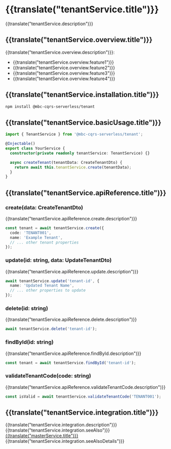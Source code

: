 # {{translate("tenantService.title")}}

{{translate("tenantService.description")}}

## {{translate("tenantService.overview.title")}}

{{translate("tenantService.overview.description")}}:
- {{translate("tenantService.overview.feature1")}}
- {{translate("tenantService.overview.feature2")}}
- {{translate("tenantService.overview.feature3")}}
- {{translate("tenantService.overview.feature4")}}

## {{translate("tenantService.installation.title")}}

```bash
npm install @mbc-cqrs-serverless/tenant
```

## {{translate("tenantService.basicUsage.title")}}

```typescript
import { TenantService } from '@mbc-cqrs-serverless/tenant';

@Injectable()
export class YourService {
  constructor(private readonly tenantService: TenantService) {}

  async createTenant(tenantData: CreateTenantDto) {
    return await this.tenantService.create(tenantData);
  }
}
```

## {{translate("tenantService.apiReference.title")}}

### create(data: CreateTenantDto)

{{translate("tenantService.apiReference.create.description")}}

```typescript
const tenant = await tenantService.create({
  code: 'TENANT001',
  name: 'Example Tenant',
  // ... other tenant properties
});
```

### update(id: string, data: UpdateTenantDto)

{{translate("tenantService.apiReference.update.description")}}

```typescript
await tenantService.update('tenant-id', {
  name: 'Updated Tenant Name',
  // ... other properties to update
});
```

### delete(id: string)

{{translate("tenantService.apiReference.delete.description")}}

```typescript
await tenantService.delete('tenant-id');
```

### findById(id: string)

{{translate("tenantService.apiReference.findById.description")}}

```typescript
const tenant = await tenantService.findById('tenant-id');
```

### validateTenantCode(code: string)

{{translate("tenantService.apiReference.validateTenantCode.description")}}

```typescript
const isValid = await tenantService.validateTenantCode('TENANT001');
```

## {{translate("tenantService.integration.title")}}

{{translate("tenantService.integration.description")}} {{translate("tenantService.integration.seeAlso")}} [{{translate("masterService.title")}}](./master-service.md) {{translate("tenantService.integration.seeAlsoDetails")}}
